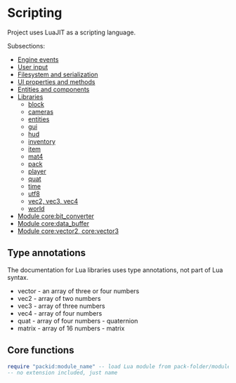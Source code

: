 # Scripting

Project uses LuaJIT as a scripting language.

Subsections:
- [Engine events](scripting/events.md)
- [User input](scripting/user-input.md)
- [Filesystem and serialization](scripting/filesystem.md)
- [UI properties and methods](scripting/ui.md)
- [Entities and components](scripting/ecs.md)
- [Libraries](#)
    - [block](scripting/builtins/libblock.md)
    - [cameras](scripting/builtins/libcameras.md)
    - [entities](scripting/builtins/libentities.md)
    - [gui](scripting/builtins/libgui.md)
    - [hud](scripting/builtins/libhud.md)
    - [inventory](scripting/builtins/libinventory.md)
    - [item](scripting/builtins/libitem.md)
    - [mat4](scripting/builtins/libmat4.md)
    - [pack](scripting/builtins/libpack.md)
    - [player](scripting/builtins/libplayer.md)
    - [quat](scripting/builtins/libquat.md)
    - [time](scripting/builtins/libtime.md)
    - [utf8](scripting/builtins/libutf8.md)
    - [vec2, vec3, vec4](scripting/builtins/libvecn.md)
    - [world](scripting/builtins/libworld.md)
- [Module core:bit_converter](scripting/modules/core_bit_converter.md)
- [Module core:data_buffer](scripting/modules/core_data_buffer.md)
- [Module core:vector2, core:vector3](scripting/modules/core_vector2_vector3.md)

## Type annotations

The documentation for Lua libraries uses type annotations,
not part of Lua syntax.

- vector - an array of three or four numbers
- vec2 - array of two numbers
- vec3 - array of three numbers
- vec4 - array of four numbers
- quat - array of four numbers - quaternion
- matrix - array of 16 numbers - matrix

## Core functions

```lua
require "packid:module_name" -- load Lua module from pack-folder/modules/
-- no extension included, just name
```
